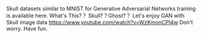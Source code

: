 Skull datasets similar to MNIST for Generative Adversarial Networks training is available here. 
What's This?？ Skull?？Ghost?？
Let's enjoy GAN with Skull image data
https://www.youtube.com/watch?v=WzKmonCPI4w 
Don't worry. Have fun.
